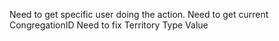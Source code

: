 Need to get specific user doing the action.
Need to get current CongregationID
Need to fix Territory Type Value